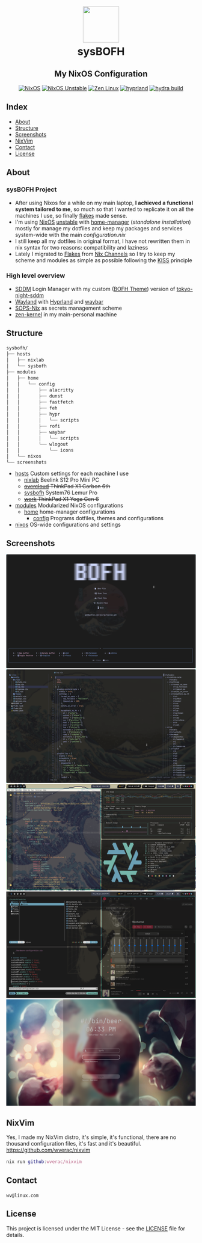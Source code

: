  <h1 id="header" align="center">
  <img src="https://github.com/NixOS/nixos-artwork/blob/c68a508b95baa0fcd99117f2da2a0f66eb208bbf/logo/nix-snowflake-colours.svg" width="96px" height="96px" />
  <br>
  sysBOFH
</h1>

<h2 align="center">My NixOS Configuration</h2>

<div align="center">

[![NixOS](https://img.shields.io/badge/NixOS-Configuration-blue)](https://nixos.org)
[![NixOS Unstable](https://img.shields.io/badge/NixOS-unstable-blue.svg?style=flat-square&logo=NixOS&logoColor=white)](https://nixos.org)
[![Zen Linux](https://img.shields.io/badge/kernel-zen-blue)](https://github.com/zen-kernel/zen-kernel)
[![hyprland](https://img.shields.io/badge/hyprland-unstable-informational.svg?style=flat&logo=wayland)](https://hyprland.org/)
[![hydra build](https://img.shields.io/badge/Hydra_build-status-blue)](https://hydra.billy.sh/jobset/sysbofh/sysbofh#tabs-jobs)

</div>

## Index
- [About](#About)
- [Structure](#Structure)
- [Screenshots](#Screenshots)
- [NixVim](#NixVim)
- [Contact](#Contact)
- [License](#License)

  
## About
### sysBOFH Project
* After using Nixos for a while on my main laptop, **I achieved a functional system tailored to me**, so much so that I wanted to replicate it on all the machines I use, so finally [flakes](https://nixos.wiki/wiki/Flakes) made sense. 
* I'm using [NixOS](https://nixos.org/) [unstable](https://channels.nixos.org/?prefix=nixos-unstable/) with [home-manager](https://nixos.wiki/wiki/Home_Manager) (*standalone installation*) mostly for manage my dotfiles and keep my packages and services system-wide with the main *configuration.nix*  
* I still keep all my dotfiles in original format, I have not rewritten them in nix syntax for two reasons: compatibility and laziness
* Lately I migrated to [Flakes](https://nixos.wiki/wiki/Flakes) from [Nix Channels](https://nixos.wiki/wiki/Nix_channels) so I try to keep my scheme and modules as simple as possible following the [KISS](https://en.wikipedia.org/wiki/KISS_principle) principle

### High level overview
* [SDDM](https://github.com/sddm/sddm) Login Manager with my custom ([BOFH Theme](https://github.com/wverac/bofh-theme-sddm)) version of [tokyo-night-sddm](https://github.com/rototrash/tokyo-night-sddm) 
* [Wayland](https://wayland.freedesktop.org/) with [Hyprland](https://hyprland.org/) and [waybar](https://github.com/alexays/waybar)
* [SOPS-Nix](https://github.com/Mic92/sops-nix) as secrets management scheme
* [zen-kernel](https://github.com/zen-kernel/zen-kernel) in my main-personal machine

## Structure
```
sysbofh/
├── hosts
│   ├── nixlab
│   └── sysbofh
├── modules
│   ├── home
│   │   └── config
│   │       ├── alacritty
│   │       ├── dunst
│   │       ├── fastfetch
│   │       ├── feh
│   │       ├── hypr
│   │       │   └── scripts
│   │       ├── rofi
│   │       ├── waybar
│   │       │   └── scripts
│   │       └── wlogout
│   │           └── icons
│   └── nixos
└── screenshots
```
- [hosts](hosts) Custom settings for each machine I use
  - [nixlab](hosts/nixlab) Beelink S12 Pro Mini PC
  - ~~[overcloud](hosts/overcloud) ThinkPad X1 Carbon 6th~~
  - [sysbofh](hosts/sysbofh) System76 Lemur Pro
  - ~~[work](hosts/work) ThinkPad X1 Yoga Gen 6~~
- [modules](modules) Modularized NixOS configurations
  - [home](modules/home) home-manager configurations
      - [config](modules/home/config) Programs dotfiles, themes and configurations
- [nixos](modules/nixos) OS-wide configurations and settings

## Screenshots
![lunarvim](https://github.com/wverac/nixvim/blob/main/assets/BOFH_01.png)
![lunarvim](https://github.com/wverac/nixvim/blob/main/assets/BOFH_02.png)
![overcloud02](screenshots/overcloud_02.png)
![overcloud01](screenshots/overcloud_01.png)
![ssd_bofh_theme](https://github.com/wverac/bofh-theme-sddm/blob/main/Preview.png)

## NixVim
Yes, I made my NixVim distro, it's simple, it's functional, there are no thousand configuration files, it's fast and it's beautiful.
https://github.com/wverac/nixvim

```nix
nix run github:wverac/nixvim
```

## Contact
```wv@linux.com```
## License
This project is licensed under the MIT License - see the [LICENSE](LICENSE) file for details.
